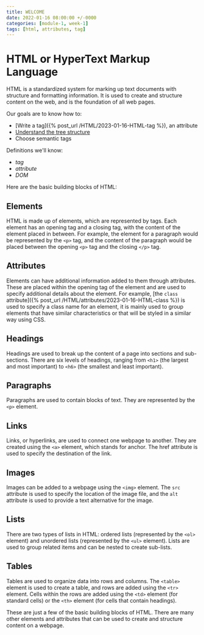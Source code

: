 ```yaml
---
title: WELCOME
date: 2022-01-16 08:00:00 +/-0000
categories: [module-1, week-1]
tags: [html, attributes, tag]
---
```


# HTML or HyperText Markup Language

HTML is a standardized system for marking up text documents with structure and formatting information. It is used to create and structure content on the web, and is the foundation of all web pages.

Our goals are to know how to:

- [Write a tag]({% post_url /HTML/2023-01-16-HTML-tag %}), an attribute
- [Understand the tree structure](https://s3-eu-west-1.amazonaws.com/ih-materials/uploads/upload_1e69925bf7c951d9943654a612c1ee83.png)
- Choose semantic tags

Definitions we'll know:

- _tag_
- _attribute_
- _DOM_


Here are the basic building blocks of HTML:

## Elements

HTML is made up of elements, which are represented by tags. Each element has an opening tag and a closing tag, with the content of the element placed in between. For example, the element for a paragraph would be represented by the `<p>` tag, and the content of the paragraph would be placed between the opening `<p>` tag and the closing `</p>` tag.

## Attributes

Elements can have additional information added to them through attributes. These are placed within the opening tag of the element and are used to specify additional details about the element. For example, [the `class` attribute]({% post_url /HTML/attributes/2023-01-16-HTML-class %}) is used to specify a class name for an element, it is mainly used to group elements that have similar characteristics or that will be styled in a similar way using CSS.

## Headings

Headings are used to break up the content of a page into sections and sub-sections. There are six levels of headings, ranging from `<h1>` (the largest and most important) to `<h6>` (the smallest and least important).

## Paragraphs

Paragraphs are used to contain blocks of text. They are represented by the `<p>` element.

## Links

Links, or hyperlinks, are used to connect one webpage to another. They are created using the `<a>` element, which stands for anchor. The href attribute is used to specify the destination of the link.

## Images

Images can be added to a webpage using the `<img>` element. The `src` attribute is used to specify the location of the image file, and the `alt` attribute is used to provide a text alternative for the image.

## Lists

There are two types of lists in HTML: ordered lists (represented by the `<ol>` element) and unordered lists (represented by the `<ul>` element). Lists are used to group related items and can be nested to create sub-lists.

## Tables

Tables are used to organize data into rows and columns. The `<table>` element is used to create a table, and rows are added using the `<tr>` element. Cells within the rows are added using the `<td>` element (for standard cells) or the `<th>` element (for cells that contain headings).


These are just a few of the basic building blocks of HTML. There are many other elements and attributes that can be used to create and structure content on a webpage.
